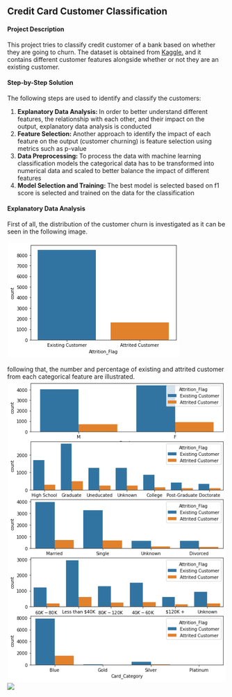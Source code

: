 <h2> Credit Card Customer Classification</h2>
<h4> Project Description </h4>
<p> 
This project tries to classify credit customer of a bank based on whether they are going to churn. The dataset is obtained from <a href='https://www.kaggle.com/datasets/sakshigoyal7/credit-card-customers'>Kaggle.</a> and it contains different customer features alongside whether or not they are an existing customer.<br>
</p>
<h4> Step-by-Step Solution </h4>
<p>
The following steps are used to identify and classify the customers:<br>
<ol>
<li> <strong> Explanatory Data Analysis: </strong> In order to better understand different features, the relationship with each other, and their impact on the output, explanatory data analysis is conducted </li>
<li> <strong> Feature Selection: </strong> Another approach to identify the impact of each feature on the output (customer churning) is feature selection using metrics such as p-value </li>
<li> <strong> Data Preprocessing: </strong> To process the data with machine learning classification models the categorical data has to be transformed into numerical data and scaled to better balance the impact of different features </li>
<li> <strong> Model Selection and Training: </strong> The best model is selected based on f1 score is selected and trained on the data for the classification </li>
</ol>
</p>
<h4> Explanatory Data Analysis</h4>
<p>
First of all, the distribution of the customer churn is investigated as it can be seen in the following image.<br>
<br>
<img src='https://github.com/AliAbbasiSh/Credit-Card-Customers/blob/main/download.png' ><br>
<br>
following that, the number and percentage of existing and attrited customer from each categorical feature are illustrated.
<img src='https://github.com/AliAbbasiSh/Credit-Card-Customers/blob/main/Categorical%20Features.png'><br>
<img src='https://github.com/AliAbbasiSh/Credit-Card Customers/blob/main/Categorical%20Feature%20Percentages.png'><br>

</p>




